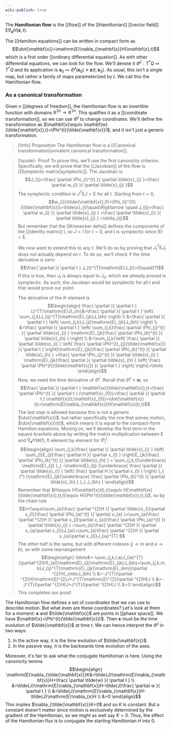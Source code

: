 ```yaml
---
wiki-publish: true
---
```

The **Hamiltonian flow** is the [[flow]] of the [[Hamiltonian]] [[vector field]] $\mathrm{E}\nabla_{\mathbf{x}}H(\mathbf{x},t)$.

The [[Hamilton equations]] can be written in compact form as
$$\dot{\mathbf{x}}=\mathrm{E}\nabla_{\mathbf{x}}H(\mathbf{x},t)$$
which is a first order [[ordinary differential equation]]. As with other differential equations, we can look for the flow. We'll denote it $\Phi^{t}:T^{*}Q\mapsto T^{*}Q$ and its application is $\mathbf{x}_{0}\mapsto \Phi^{t}(\mathbf{x}_{0})\equiv \mathbf{x}(t;\mathbf{x}_{0})$. As usual, this isn't a single map, but rather a family of maps parameterized by $t$. We call this the Hamiltonian flow.
### As a canonical transformation
Given $n$ [[degrees of freedom]], the Hamiltonian flow is an invertible function with domains $\mathbb{R}^{2n}\to \mathbb{R}^{2n}$. This qualifies it as a [[coordinate transformation]], so we can use $\Phi^{t}$ to change coordinates. We'll define the transformation as $\mathbf{x}\equiv \mathbf{w}(\tilde{\mathbf{x}},t)=\Phi^{t}(\tilde{\mathbf{x}})$, and it isn't just a generic transformation.

> [!info] Proposition
> The Hamiltonian flow is a [[Canonical transformation|univalent canonical transformation]].

> [!quote]- Proof
> To prove this, we'll use the first canonicity criterion. Specifically, we will prove that the [[Jacobian]] of the flow is [[Symplectic matrix|symplectic]]. The Jacobian is
> $$J_{ij}=\frac{ \partial \Phi_{i}^{t} }{ \partial \tilde{x}_{j} }=\frac{ \partial w_{i} }{ \partial \tilde{x}_{j} }$$
> The symplectic condition is $J^{T}\mathrm{E}J=\mathrm{E}$ for all $t$. Starting from $t=0$,
> $$w_{i}(\tilde{\mathbf{x}},0)=\Phi_{i}^{0}(\tilde{\mathbf{x}})=\tilde{x}_{i}\quad\Rightarrow \quad J_{ij}=\frac{ \partial w_{i} }{ \partial \tilde{x}_{j} } =\frac{ \partial \tilde{x}_{i} }{ \partial \tilde{x}_{j} } =\delta_{ij}$$
> But remember that the [[Kronecker delta]] defines the components of the [[identity matrix]] $\mathrm{I}$, so $J=\mathrm{I}$ for $t=0$, and $\mathrm{I}$ is symplectic since $\mathrm{I}\mathrm{E}\mathrm{I}=\mathrm{E}$.
> 
> We now want to extend this to any $t$. We'll do so by proving that $J_{t}^{T}\mathrm{E}J_{t}$ does not actually depend on $t$. To do so, we'll check if the time derivative is zero:
> $$\frac{ \partial  }{ \partial t } J_{t}^{T}\mathrm{E}J_{t}=0\quad(?)$$
> If this is true, then $J_{t}$ is always equal to $J_{0}$, which we already proved is symplectic. As such, the Jacobian would be symplectic for all $t$ and that would prove our point.
>  
> The derivative of the $ih$ element is
> $$\begin{align}
> \frac{ \partial  }{ \partial t } (J^{T}\mathrm{E}J)_{ih}&=\frac{ \partial  }{ \partial t } \left( \sum_{j,k}J_{ij}^{T}\mathrm{E}_{jk}J_{kh} \right) \\
> &=\frac{ \partial  }{ \partial t } \left( \sum_{j,k}J_{ji}\mathrm{E}_{jk}J_{kh} \right) \\
> &=\frac{ \partial  }{ \partial t } \left( \sum_{j,k}\frac{ \partial \Phi_{j}^{t} }{ \partial \tilde{x}_{i} } \mathrm{E}_{jk}\frac{ \partial \Phi_{k}^{t} }{ \partial \tilde{x}_{h} }  \right) \\
> &=\sum_{j,k}\left[ \frac{ \partial  }{ \partial \tilde{x}_{i} } \left( \frac{ \partial \Phi^{t}_{j}(\tilde{\mathbf{x}}) }{ \partial t }  \right)\mathrm{E}_{jk}\frac{ \partial \Phi_{k}^{t} }{ \partial \tilde{x}_{h} } +\frac{ \partial \Phi_{j}^{t} }{ \partial \tilde{x}_{i} } \mathrm{E}_{jk}\frac{ \partial  }{ \partial \tilde{x}_{h} } \left( \frac{ \partial \Phi^{t}(\tilde{\mathbf{x}}) }{ \partial t }  \right) \right]=\ldots
> \end{align}$$
> Now, we need the time derivative of $\Phi^{t}$. Recall that $\Phi^{t}\equiv \mathbf{w}$, so
> $$\frac{ \partial  }{ \partial t } \mathbf{w}(\tilde{\mathbf{x}},t)=\frac{ \partial \Phi^{t} }{ \partial t } (\mathbf{x}_{0})=\frac{ \partial }{ \partial t } \mathbf{x}(t;\mathbf{x}_{0})=\dot{\mathbf{x}}(t)=\mathrm{E}\nabla_{\mathbf{x}}H(\mathbf{x}(t),t)$$
> The last step is allowed because this is not a generic $\dot{\mathbf{x}}$, but rather specifically the one that solves motion, $\dot{\mathbf{x}}(t)$, which means it is equal to the compact-form Hamilton equations. Moving on, we'll develop the first term in the square brackets above by writing the matrix multiplication between $\mathrm{E}$ and $\nabla_{\mathbf{x}}H(\mathbf{x}(t),t)$ element by element for $\Phi_{j}^{t}$:
> $$\begin{align}
> \sum_{j,k}\frac{ \partial  }{ \partial \tilde{x}_{i} } \left( \sum_{l}E_{jl}\frac{ \partial H }{ \partial x_{l} }  \right)E_{jk}\frac{ \partial \Phi_{k}^{t} }{ \partial \tilde{x}_{h} } = \sum_{j,k,l}\underbrace{ \mathrm{E}_{jl} }_{ -\mathrm{E}_{lj} }\underbrace{ \frac{ \partial }{ \partial \tilde{x}_{i} } \left( \frac{ \partial H }{ \partial x_{l} }  \right) }_{ (*) }\mathrm{E}_{jk}\underbrace{ \frac{ \partial \Phi_{k}^{t} }{ \partial \tilde{x}_{h} } }_{ J_{kh} }
> \end{align}$$
> Remember that $H\equiv H(\mathbf{x}(t),t)\equiv H(\mathbf{w}(\tilde{\mathbf{x}},t),t)\equiv H(\Phi^{t}(\tilde{\mathbf{x}},t),t)$, so by the chain rule
> $$(*)\equiv\sum_{a}\frac{ \partial ^{2}H }{ \partial \tilde{x}_{i}\partial x_{l}}\frac{ \partial \Phi_{a}^{t} }{ \partial x_{a} }=\sum_{a}\frac{ \partial ^{2}H }{ \partial x_{l}\partial x_{a}}\frac{ \partial \Phi_{a}^{t} }{ \partial \tilde{x}_{i} } =\sum_{a}\frac{ \partial ^{2}H }{ \partial x_{a}\partial x_{l}}J_{ai}=\sum_{a}\frac{ \partial ^{2}H }{ \partial x_{a}\partial x_{l}}J_{ia}^{T} $$
> The other half is the same, but with different indexes ($j\to m$ and $a\to b$), so with some rearrangement
> $$\begin{align}
> \ldots&=-\sum_{j,k,l,a}J_{ia}^{T}(\partial^{2}H)_{al}\mathrm{E}_{jl}\mathrm{E}_{jk}J_{kh}+\sum_{j,k,m,b}J_{ij}^{T}\mathrm{E}_{jk}\mathrm{E}_{km}(\partial ^{2}H)_{mb}J_{bh} \\
> &=-J^{T}(\partial ^{2}H)\mathrm{E}^{2}J+J^{T}\mathrm{E}^{2}(\partial ^{2}H)J \\
> &=-J^{T}(\partial ^{2}H)J+J^{T}(\partial ^{2}H)J \\
> &=0
> \end{align}$$
> This completes our proof.

The Hamiltonian flow defines a set of coordinates that we can use to describe motion. But what even are these coordinates? Let's look at them for a moment: $\mathbf{x}$ and $\tilde{\mathbf{x}}$ are points in [[phase space]]. We have $\mathbf{x}=\Phi^{t}(\tilde{\mathbf{x}})$. Then $\mathbf{x}$ must be the time evolution of $\tilde{\mathbf{x}}$ at time $t$. We can hence interpret the $\Phi^{t}$ in two ways:
1. In the active way, it is the time evolution of $\tilde{\mathbf{x}}$.
2. In the passive way, it is the backwards time evolution of the axes.

Moreover, it's fair to ask what the conjugate Hamiltonian is here. Using the canonicity lemma
$$\begin{align}
\mathrm{E}\nabla_{\tilde{\mathbf{x}}}K&=\tilde{J}\mathrm{E}\nabla_{\mathbf{x}}H+\frac{ \partial \tilde{w} }{ \partial t }  \\
&=\tilde{J}\mathrm{E}\nabla_{\mathbf{x}}H-\tilde{J}\frac{ \partial w }{ \partial t }  \\
&=\tilde{J}\mathrm{E}\nabla_{\mathbf{x}}H-\tilde{J}\mathrm{E}\nabla_{x}H \\
&=0
\end{align}$$
This implies $\nabla_{\tilde{\mathbf{x}}}K=0$ and so $K$ is constant. But a constant doesn't matter since motion is exclusively determined by the gradient of the Hamiltonian, so we might as well say $K=0$. Thus, the effect of the Hamiltonian flux is to conjugate the starting Hamiltonian $H$ into $0$.